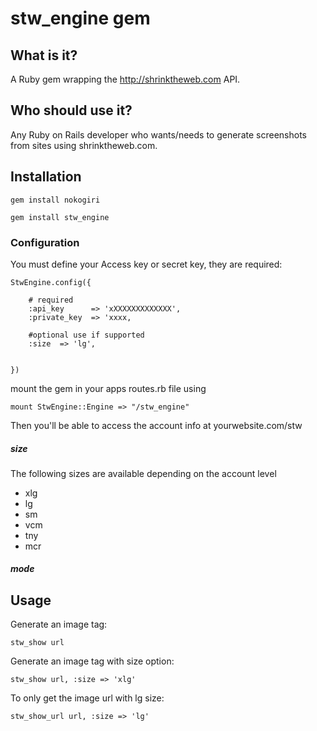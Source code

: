 # stw_engine gem

## What is it?
A Ruby gem wrapping the http://shrinktheweb.com API.

## Who should use it?
Any Ruby on Rails developer who wants/needs to generate screenshots from sites using shrinktheweb.com.


## Installation

	gem install nokogiri
	
    gem install stw_engine
    
    


### Configuration

You must define your Access key or secret key, they are required:

	StwEngine.config({

		# required
		:api_key      => 'xXXXXXXXXXXXXX',
		:private_key  => 'xxxx,

		#optional use if supported
		:size  => 'lg',


	})
	

mount the gem in your apps routes.rb file using

	mount StwEngine::Engine => "/stw_engine"
	
Then you'll be able to access the account info at
	 yourwebsite.com/stw



##### size
The following sizes are available depending on the account level


* xlg
* lg
* sm
* vcm
* tny
* mcr




##### mode


## Usage


Generate an image tag:

    stw_show url

Generate an image tag with size option:

	stw_show url, :size => 'xlg'
    


To only get the image url with lg size:

    stw_show_url url, :size => 'lg'
    








